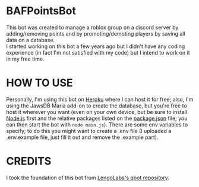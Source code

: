 # BAFPointsBot 
This bot was created to manage a roblox group on a discord server by adding/removing points and by promoting/demoting players by saving all data on a database.  
I started working on this bot a few years ago but I didn't have any coding experience (in fact I'm not satisfied with my code) but I intend to work on it in my free time. 

# HOW TO USE 
Personally, I'm using this bot on <a href="https://www.heroku.com/">Heroku</a> where I can host it for free; also, I'm using the JawsDB Maria add-on to create the database, but you're free to host it wherever you want (even on your own device, but be sure to install <a href="https://nodejs.org/">Node.js</a> first and the relative packages listed on the <a href="https://github.com/alessand86014/BAFPointsBot/blob/main/package.json">package.json</a> file; you can then start the bot with <code>node main.js</code>). There are some env variables to specify; to do this you might want to create a .env file (I uploaded a .env.example file, just fill it out and remove the .example part). 

# CREDITS 
I took the foundation of this bot from <a href="https://github.com/LengoLabs/qbot">LengoLabs's qbot repository</a>.
